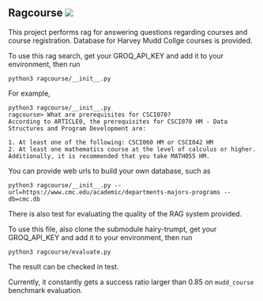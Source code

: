 ## Ragcourse ![](https://github.com/RuiZhangg/ragcourse/workflows/tests/badge.svg)
This project performs rag for answering questions regarding courses and course registration. Database for Harvey Mudd Collge courses is provided.

To use this rag search, get your GROQ_API_KEY and add it to your environment, then run
```
python3 ragcourse/__init__.py
```
For example,
```
python3 ragcourse/__init__.py
ragcourse> What are prerequisites for CSCI070?
According to ARTICLE0, the prerequisites for CSCI070 HM - Data Structures and Program Development are:

1. At least one of the following: CSCI060 HM or CSCI042 HM
2. At least one mathematics course at the level of calculus or higher. Additionally, it is recommended that you take MATH055 HM.
```

You can provide web urls to build your own database, such as
```
python3 ragcourse/__init__.py --url=https://www.cmc.edu/academic/departments-majors-programs --db=cmc.db
```

There is also test for evaluating the quality of the RAG system provided.

To use this file, also clone the submodule hairy-trumpt, get your GROQ_API_KEY and add it to your environment, then run 
```{bash}
python3 ragcourse/evaluate.py
```
The result can be checked in test.

Currently, it constantly gets a success ratio larger than 0.85 on `mudd_course` benchmark evaluation.
